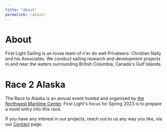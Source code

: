 ```yaml
---
title: "About"
permalink: /about/
---
```

# About

First Light Sailing is an loose team of n'er do well Privateers: Christian Nally and his Associates. We conduct sailing research and development projects in and near the waters surrounding British Columbia, Canada's Gulf Islands.

# Race 2 Alaska

The Race to Alaska is an annual event hosted and organized by <a href="https://nwmaritime.org/" target="_blank">the Northwest Maritime Center</a>. First Light's focus for Spring 2023 is to prepare a novel entry into this race.

If you have any interest in our projects, reach out to us any way you like, via our [Contact](/contact) page.
